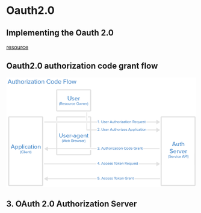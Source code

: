 # Oauth2.0

## Implementing the Oauth 2.0
[resource](https://www.baeldung.com/java-ee-oauth2-implementation)

## Oauth2.0 authorization code grant flow
![Oauth2.0 authorization code grant flow](./auth_code_flow.png)

## 3. OAuth 2.0 Authorization Server
